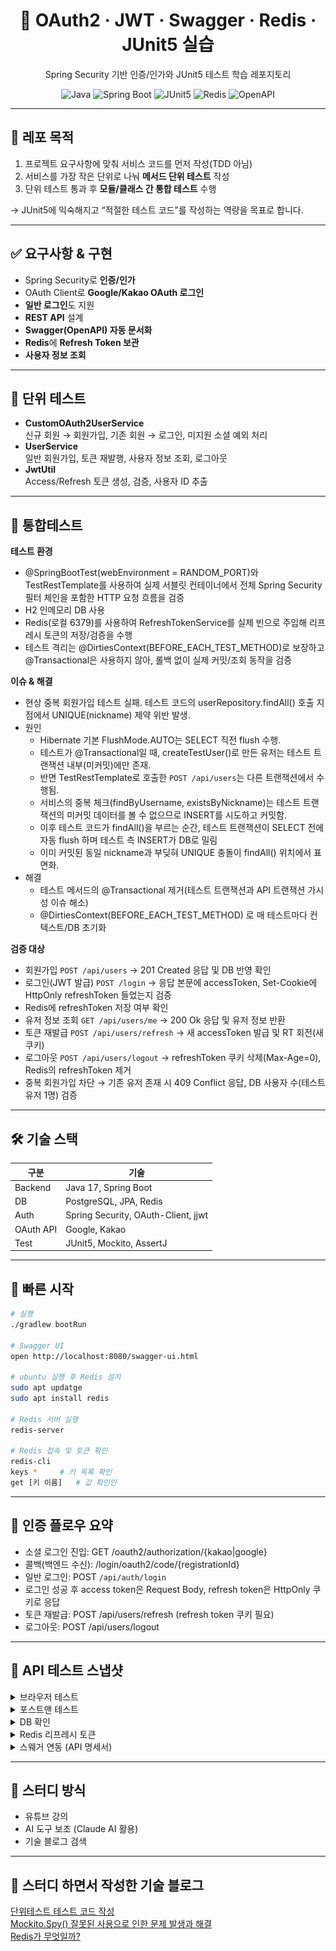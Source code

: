 <h1 align="center">🔐 OAuth2 · JWT · Swagger · Redis · JUnit5 실습</h1>
<p align="center">Spring Security 기반 인증/인가와 JUnit5 테스트 학습 레포지토리</p>

<p align="center">
  <img alt="Java" src="https://img.shields.io/badge/Java-17-007396">
  <img alt="Spring Boot" src="https://img.shields.io/badge/Spring%20Boot-3.x-6DB33F">
  <img alt="JUnit5" src="https://img.shields.io/badge/JUnit-5-25A162">
  <img alt="Redis" src="https://img.shields.io/badge/Redis-RT%20Store-EF3934">
  <img alt="OpenAPI" src="https://img.shields.io/badge/OpenAPI-Swagger%20UI-85EA2D">
</p>

---

## 📌 레포 목적
1. 프로젝트 요구사항에 맞춰 서비스 코드를 먼저 작성(TDD 아님)
2. 서비스를 가장 작은 단위로 나눠 **메서드 단위 테스트** 작성
3. 단위 테스트 통과 후 **모듈/클래스 간 통합 테스트** 수행

→ JUnit5에 익숙해지고 “적절한 테스트 코드”를 작성하는 역량을 목표로 합니다.

---

## ✅ 요구사항 & 구현
- Spring Security로 **인증/인가**
- OAuth Client로 **Google/Kakao OAuth 로그인**
- **일반 로그인**도 지원
- **REST API** 설계
- **Swagger(OpenAPI) 자동 문서화**
- **Redis**에 **Refresh Token 보관**
- **사용자 정보 조회**

---

## 🧪 단위 테스트
- **CustomOAuth2UserService**  
  신규 회원 → 회원가입, 기존 회원 → 로그인, 미지원 소셜 예외 처리
- **UserService**  
  일반 회원가입, 토큰 재발행, 사용자 정보 조회, 로그아웃
- **JwtUtil**  
  Access/Refresh 토큰 생성, 검증, 사용자 ID 추출

---

## 🧪 통합테스트

**테스트 환경**
- @SpringBootTest(webEnvironment = RANDOM_PORT)와 TestRestTemplate를 사용하여 실제 서블릿 컨테이너에서 전체 Spring Security 필터 체인을 포함한 HTTP 요청 흐름을 검증
- H2 인메모리 DB 사용
- Redis(로컬 6379)를 사용하여 RefreshTokenService를 실제 빈으로 주입해 리프레시 토큰의 저장/검증을 수행
- 테스트 격리는 @DirtiesContext(BEFORE_EACH_TEST_METHOD)로 보장하고 @Transactional은 사용하지 않아, 롤백 없이 실제 커밋/조회 동작을 검증

**이슈 & 해결**
- 현상
  중복 회원가입 테스트 실패. 테스트 코드의 userRepository.findAll() 호출 지점에서 UNIQUE(nickname) 제약 위반 발생.
- 원인
  - Hibernate 기본 FlushMode.AUTO는 SELECT 직전 flush 수행.
  - 테스트가 @Transactional일 때, createTestUser()로 만든 유저는 테스트 트랜잭션 내부(미커밋)에만 존재.
  - 반면 TestRestTemplate로 호출한 `POST /api/users`는 다른 트랜잭션에서 수행됨.
  - 서비스의 중복 체크(findByUsername, existsByNickname)는 테스트 트랜잭션의 미커밋 데이터를 볼 수 없으므로 INSERT를 시도하고 커밋함.
  - 이후 테스트 코드가 findAll()을 부르는 순간, 테스트 트랜잭션이 SELECT 전에 자동 flush 하며 테스트 측 INSERT가 DB로 밀림
  - 이미 커밋된 동일 nickname과 부딪혀 UNIQUE 충돌이 findAll() 위치에서 표면화.
- 해결
  - 테스트 메서드의 @Transactional 제거(테스트 트랜잭션과 API 트랜잭션 가시성 이슈 해소)
  - @DirtiesContext(BEFORE_EACH_TEST_METHOD) 로 매 테스트마다 컨텍스트/DB 초기화
    
**검증 대상**
- 회원가입 `POST /api/users` → 201 Created 응답 및 DB 반영 확인
- 로그인(JWT 발급) `POST /login` → 응답 본문에 accessToken, Set-Cookie에 HttpOnly refreshToken 들었는지 검증
- Redis에 refreshToken 저장 여부 확인
- 유저 정보 조회 `GET /api/users/me` → 200 Ok 응답 및 유저 정보 반환
- 토큰 재발급 `POST /api/users/refresh` → 새 accessToken 발급 및 RT 회전(새 쿠키)
- 로그아웃 `POST /api/users/logout` → refreshToken 쿠키 삭제(Max-Age=0), Redis의 refreshToken 제거
- 중복 회원가입 차단 → 기존 유저 존재 시 409 Conflict 응답, DB 사용자 수(테스트 유저 1명) 검증

---

## 🛠 기술 스택
| 구분 | 기술 |
|---|---|
| Backend | Java 17, Spring Boot |
| DB | PostgreSQL, JPA, Redis |
| Auth | Spring Security, OAuth-Client, jjwt |
| OAuth API | Google, Kakao |
| Test | JUnit5, Mockito, AssertJ |

---

## 🚀 빠른 시작
```bash
# 실행
./gradlew bootRun

# Swagger UI
open http://localhost:8080/swagger-ui.html

# ubuntu 실행 후 Redis 설치
sudo apt updatge
sudo apt install redis

# Redis 서버 실행
redis-server

# Redis 접속 및 토큰 확인
redis-cli
keys *     # 키 목록 확인
get [키 이름]   # 값 확인인
```

---

## 🔑 인증 플로우 요약
- 소셜 로그인 진입: GET /oauth2/authorization/{kakao|google}
- 콜백(백엔드 수신): /login/oauth2/code/{registrationId}
- 일반 로그인: POST `/api/auth/login`
- 로그인 성공 후 access token은 Request Body, refresh token은 HttpOnly 쿠키로 응답
- 토큰 재발급: POST /api/users/refresh (refresh token 쿠키 필요)
- 로그아웃: POST /api/users/logout
  
---

## 📸 API 테스트 스냅샷

<details> <summary>브라우저 테스트</summary> <p align="center"> <img src="./docs/c.png" width="820" alt="액세스 토큰 응답"><br> <strong><sub>로그인 성공 후 액세스 토큰을 응답으로 수신</sub></strong> </p> <p align="center"> <img src="./docs/d.png" width="820" alt="리프레시 토큰 쿠키"><br> <strong><sub>리프레시 토큰은 HttpOnly 쿠키로 저장</sub></strong> </p> </details> <details> <summary>포스트맨 테스트</summary> <p align="center"> <img src="./docs/f.png" width="820" alt="일반 회원가입"><br> <strong><sub>일반 회원가입</sub></strong> </p> <p align="center"> <img src="./docs/g.png" width="820" alt="일반 로그인"><br> <strong><sub>일반 로그인 → AccessToken/RefreshToken 발급</sub></strong> </p> <p align="center"> <img src="./docs/h.png" width="820" alt="유저 정보 조회"><br> <strong><sub>유저 정보 조회</sub></strong> </p> </details> <details> <summary>DB 확인</summary> <p align="center"> <img src="./docs/i.png" width="820" alt="DB 사용자 테이블 조회"><br> <strong><sub>DB 사용자 테이블 조회</sub></strong> </p> </details> <details> <summary>Redis 리프레시 토큰</summary> <p align="center"> <img src="./docs/j.png" width="820" alt="로그아웃 시 RT 삭제"><br> <strong><sub>로그아웃 시 Redis에서 Refresh Token 삭제</sub></strong> </p> <p align="center"> <img src="./docs/k.png" width="820" alt="재발급 시 RT 회전"><br> <strong><sub>재발급 시 Redis의 기존 Refresh Token 회전(갱신)</sub></strong> </p> </details> <details> <summary>스웨거 연동 (API 명세서)</summary> <p align="center"> <img src="./docs/l.png" width="820" alt="Swagger UI"><br> <strong><sub>Swagger UI 화면</sub></strong> </p> </details>

---

## 📖 스터디 방식
- 유튜브 강의
- AI 도구 보조 (Claude AI 활용)
- 기술 블로그 검색

---

## 📝 스터디 하면서 작성한 기술 블로그
[단위테스트 테스트 코드 작성](https://velog.io/@mdy3722/Junit5%EC%99%80-AssertJ%EB%A5%BC-%ED%99%9C%EC%9A%A9%ED%95%98%EC%97%AC-%EB%8B%A8%EC%9C%84%ED%85%8C%EC%8A%A4%ED%8A%B8%EB%A5%BC-%EC%A7%84%ED%96%89)  
[Mockito.Spy() 잘못된 사용으로 인한 문제 발생과 해결](https://velog.io/@mdy3722/%EC%9E%98%EB%AA%BB%EB%90%9C-Spy-%EC%82%AC%EC%9A%A9%EC%9D%B4-%EB%B6%80%EB%A5%B8-%ED%85%8C%EC%8A%A4%ED%8A%B8-%EC%8B%A4%ED%8C%A8)  
[Redis가 무엇일까?](https://velog.io/@mdy3722/Redis%EA%B0%80-%EB%AC%B4%EC%97%87%EC%9D%BC%EA%B9%8C)



